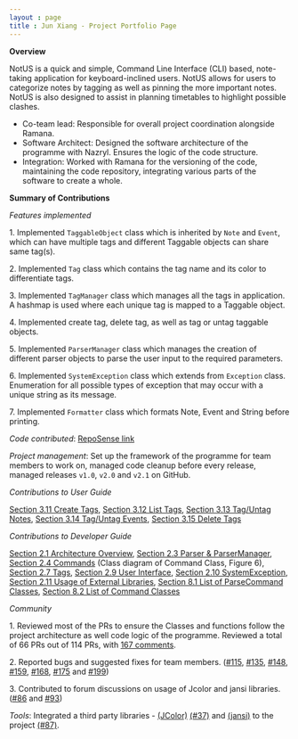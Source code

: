 ```yaml
---
layout : page
title : Jun Xiang - Project Portfolio Page
---
```


<!-- @@author chongjx -->
**Overview**

NotUS is a quick and simple, Command Line Interface (CLI) based, note-taking application for keyboard-inclined users. NotUS allows for users to categorize notes by tagging as well as pinning the more important notes. NotUS is also designed to assist in planning timetables to highlight possible clashes.
- Co-team lead: Responsible for overall project coordination alongside Ramana.
- Software Architect: Designed the software  architecture of the programme with Nazryl. Ensures the logic of the code structure. 
- Integration: Worked with Ramana for the versioning of the code, maintaining the code repository, integrating various parts of the software to create a whole.

**Summary of Contributions**

*Features implemented*

1\. Implemented `TaggableObject` class which is inherited by `Note` and `Event`, which can have multiple tags and different Taggable objects can share same tag(s).

2\. Implemented `Tag` class which contains the tag name and its color to differentiate tags.

3\. Implemented `TagManager` class which manages all the tags in application. A hashmap is used where each unique tag is mapped to a Taggable object.

4\. Implemented create tag, delete tag, as well as tag or untag taggable objects.

5\. Implemented `ParserManager` class which manages the creation of different parser objects to parse the user input to the required parameters.

6\. Implemented `SystemException` class which extends from `Exception` class. Enumeration for all possible types of exception that may occur with a unique string as its message.

7\. Implemented `Formatter` class which formats Note, Event and String before printing.
    
*Code contributed*: [RepoSense link](https://nus-cs2113-ay2021s1.github.io/tp-dashboard/#breakdown=true&search=chongjx&sort=groupTitle&sortWithin=title&since=2020-09-27&timeframe=commit&mergegroup=&groupSelect=groupByRepos&checkedFileTypes=docs~functional-code~test-code~other)

<div style="page-break-after: always;"></div>

*Project management*: Set up the framework of the programme for team members to work on, managed code cleanup before every release, managed releases `v1.0`, `v2.0` and `v2.1` on GitHub.

*Contributions to User Guide*

[Section 3.11 Create Tags](https://ay2021s1-cs2113-t13-1.github.io/tp/UserGuide.html#create-t), [Section 3.12 List Tags](https://ay2021s1-cs2113-t13-1.github.io/tp/UserGuide.html#list-t), [Section 3.13 Tag/Untag Notes](https://ay2021s1-cs2113-t13-1.github.io/tp/UserGuide.html#tag-n), [Section 3.14 Tag/Untag Events](https://ay2021s1-cs2113-t13-1.github.io/tp/UserGuide.html#tag-e), [Section 3.15 Delete Tags](https://ay2021s1-cs2113-t13-1.github.io/tp/UserGuide.html#delete-t)

*Contributions to Developer Guide*

[Section 2.1 Architecture Overview](https://ay2021s1-cs2113-t13-1.github.io/tp/DeveloperGuide.html#overview), [Section 2.3 Parser & ParserManager](https://ay2021s1-cs2113-t13-1.github.io/tp/DeveloperGuide.html#parserManager), [Section 2.4 Commands](https://ay2021s1-cs2113-t13-1.github.io/tp/DeveloperGuide.html#commands) (Class diagram of Command Class, Figure 6), [Section 2.7 Tags](https://ay2021s1-cs2113-t13-1.github.io/tp/DeveloperGuide.html#tag), [Section 2.9 User Interface](https://ay2021s1-cs2113-t13-1.github.io/tp/DeveloperGuide.html#ui), [Section 2.10 SystemException](https://ay2021s1-cs2113-t13-1.github.io/tp/DeveloperGuide.html#exception), [Section 2.11 Usage of External Libraries](https://ay2021s1-cs2113-t13-1.github.io/tp/DeveloperGuide.html#color), [Section 8.1 List of ParseCommand Classes](https://ay2021s1-cs2113-t13-1.github.io/tp/DeveloperGuide.html#parseXYZCommands), [Section 8.2 List of Command Classes](https://ay2021s1-cs2113-t13-1.github.io/tp/DeveloperGuide.html#XYZCommands)

*Community*

1\. Reviewed most of the PRs to ensure the Classes and functions follow the project architecture as well code logic of the programme. Reviewed a total of 66 PRs out of 114 PRs, with [167 comments](https://nus-cs2113-ay2021s1.github.io/dashboards/contents/tp-comments.html).

2\. Reported bugs and suggested fixes for team members. ([#115](https://github.com/AY2021S1-CS2113-T13-1/tp/issues/115), [#135](https://github.com/AY2021S1-CS2113-T13-1/tp/issues/135), [#148](https://github.com/AY2021S1-CS2113-T13-1/tp/issues/148), [#159](https://github.com/AY2021S1-CS2113-T13-1/tp/issues/159), [#168](https://github.com/AY2021S1-CS2113-T13-1/tp/issues/168), [#175](https://github.com/AY2021S1-CS2113-T13-1/tp/issues/175) and [#199](https://github.com/AY2021S1-CS2113-T13-1/tp/issues/199))

3\. Contributed to forum discussions on usage of Jcolor and jansi libraries. ([#86](https://github.com/nus-cs2113-AY2021S1/forum/issues/86) and [#93](https://github.com/nus-cs2113-AY2021S1/forum/issues/93))

*Tools*: Integrated a third party libraries - [(JColor)](https://github.com/dialex/JColor) [(#37)](https://github.com/AY2021S1-CS2113-T13-1/tp/pull/37) and [(jansi)](https://fusesource.github.io/jansi) to the project [(#87)](https://github.com/AY2021S1-CS2113-T13-1/tp/pull/87).

